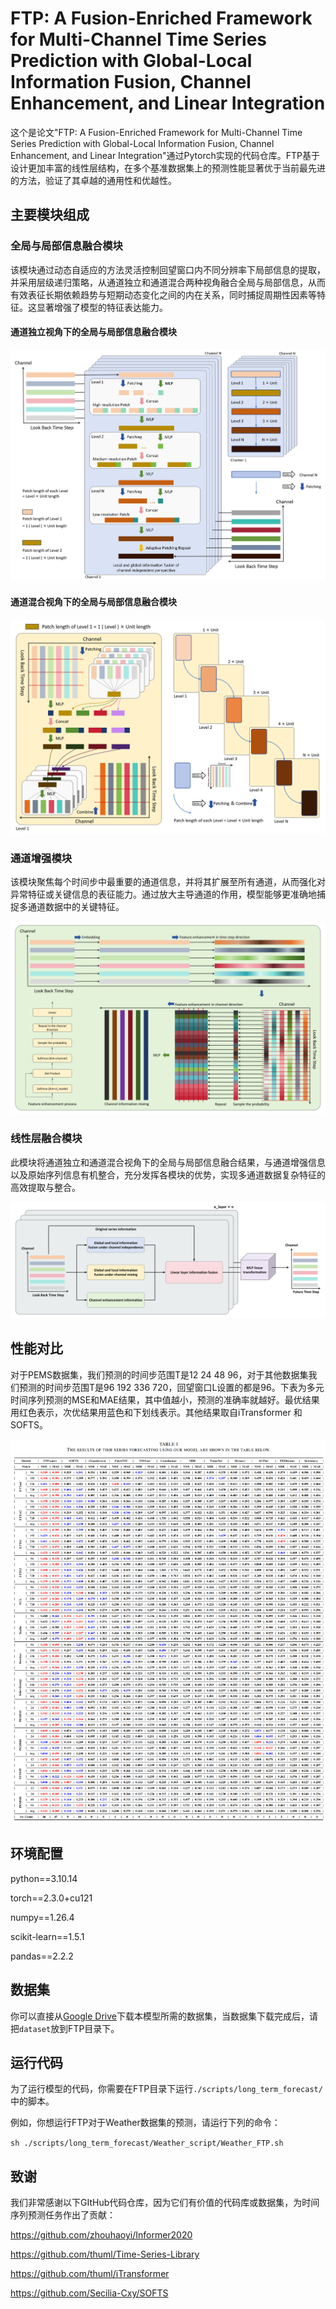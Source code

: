 # FTP: A Fusion-Enriched Framework for Multi-Channel Time Series Prediction with Global-Local Information Fusion, Channel Enhancement, and Linear Integration

这个是论文"FTP: A Fusion-Enriched Framework for Multi-Channel Time Series Prediction with Global-Local Information Fusion, Channel Enhancement, and Linear Integration"通过Pytorch实现的代码仓库。FTP基于设计更加丰富的线性层结构，在多个基准数据集上的预测性能显著优于当前最先进的方法，验证了其卓越的通用性和优越性。

## 主要模块组成

### 全局与局部信息融合模块

该模块通过动态自适应的方法灵活控制回望窗口内不同分辨率下局部信息的提取，并采用层级递归策略，从通道独立和通道混合两种视角融合全局与局部信息，从而有效表征长期依赖趋势与短期动态变化之间的内在关系，同时捕捉周期性因素等特征。这显著增强了模型的特征表达能力。

#### 通道独立视角下的全局与局部信息融合模块

![](imgs/Global_and_Local_Information_Fusion_from_a_Channel-Independent_Perspective.png)

#### 通道混合视角下的全局与局部信息融合模块

![](imgs/Global_and_Local_Information_Fusion_from_a_Channel-Mixed_Perspective.png)

### 通道增强模块

该模块聚焦每个时间步中最重要的通道信息，并将其扩展至所有通道，从而强化对异常特征或关键信息的表征能力。通过放大主导通道的作用，模型能够更准确地捕捉多通道数据中的关键特征。

![](imgs/Channel_Enhancement.png)

### 线性层融合模块

此模块将通道独立和通道混合视角下的全局与局部信息融合结果，与通道增强信息以及原始序列信息有机整合，充分发挥各模块的优势，实现多通道数据复杂特征的高效提取与整合。

![](imgs/FTP_Overall_Composition_Architecture.png)

## 性能对比

对于PEMS数据集，我们预测的时间步范围T是12 24 48 96，对于其他数据集我们预测的时间步范围T是96 192 336 720，回望窗口L设置的都是96。下表为多元时间序列预测的MSE和MAE结果，其中值越小，预测的准确率就越好。最优结果用红色表示，次优结果用蓝色和下划线表示。其他结果取自iTransformer 和 SOFTS。

![](imgs/Comparison_of_Prediction_Results.png)

## 环境配置

python==3.10.14

torch==2.3.0+cu121

numpy==1.26.4

scikit-learn==1.5.1

pandas==2.2.2

## 数据集

你可以直接从[Google Drive](https://drive.google.com/drive/folders/1mR8pk5J6dZAmByptTZ1LBt4l2B-0I8oA?usp=sharing)下载本模型所需的数据集，当数据集下载完成后，请把`dataset`放到FTP目录下。

## 运行代码

为了运行模型的代码，你需要在FTP目录下运行`./scripts/long_term_forecast/`中的脚本。

例如，你想运行FTP对于Weather数据集的预测，请运行下列的命令：

`sh ./scripts/long_term_forecast/Weather_script/Weather_FTP.sh`

## 致谢

我们非常感谢以下GItHub代码仓库，因为它们有价值的代码库或数据集，为时间序列预测任务作出了贡献：

https://github.com/zhouhaoyi/Informer2020

https://github.com/thuml/Time-Series-Library

https://github.com/thuml/iTransformer

https://github.com/Secilia-Cxy/SOFTS



















